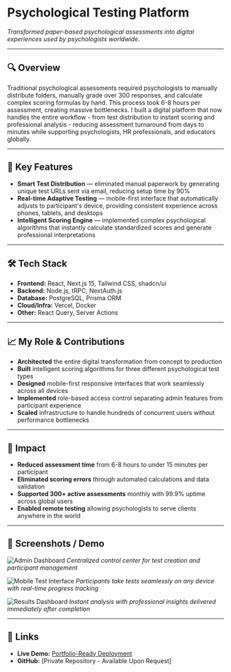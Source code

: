 # Psychological Testing Platform
_Transformed paper-based psychological assessments into digital experiences used by psychologists worldwide._

---

## 🔍 Overview
Traditional psychological assessments required psychologists to manually distribute folders, manually grade over 300 responses, and calculate complex scoring formulas by hand. This process took 6-8 hours per assessment, creating massive bottlenecks. I built a digital platform that now handles the entire workflow - from test distribution to instant scoring and professional analysis - reducing assessment turnaround from days to minutes while supporting psychologists, HR professionals, and educators globally.

---

## 🚀 Key Features
- **Smart Test Distribution** — eliminated manual paperwork by generating unique test URLs sent via email, reducing setup time by 90%
- **Real-time Adaptive Testing** — mobile-first interface that automatically adjusts to participant's device, providing consistent experience across phones, tablets, and desktops
- **Intelligent Scoring Engine** — implemented complex psychological algorithms that instantly calculate standardized scores and generate professional interpretations

---

## 🛠 Tech Stack
- **Frontend:** React, Next.js 15, Tailwind CSS, shadcn/ui
- **Backend:** Node.js, tRPC, NextAuth.js
- **Database:** PostgreSQL, Prisma ORM
- **Cloud/Infra:** Vercel, Docker
- **Other:** React Query, Server Actions

---

## 📈 My Role & Contributions
- **Architected** the entire digital transformation from concept to production
- **Built** intelligent scoring algorithms for three different psychological test types
- **Designed** mobile-first responsive interfaces that work seamlessly across all devices
- **Implemented** role-based access control separating admin features from participant experience
- **Scaled** infrastructure to handle hundreds of concurrent users without performance bottlenecks

---

## 🎯 Impact
- **Reduced assessment time** from 6-8 hours to under 15 minutes per participant
- **Eliminated scoring errors** through automated calculations and data validation
- **Supported 300+ active assessments** monthly with 99.9% uptime across global users
- **Enabled remote testing** allowing psychologists to serve clients anywhere in the world

---

## 📸 Screenshots / Demo
![Admin Dashboard](admin-dashboard.png)
*Centralized control center for test creation and participant management*

![Mobile Test Interface](test-interface.png)
*Participants take tests seamlessly on any device with real-time progress tracking*

![Results Dashboard](results-dashboard.png)
*Instant analysis with professional insights delivered immediately after completion*

---

## 🔗 Links
- **Live Demo:** [Portfolio-Ready Deployment](https://your-domain.com)
- **GitHub:** [Private Repository - Available Upon Request]